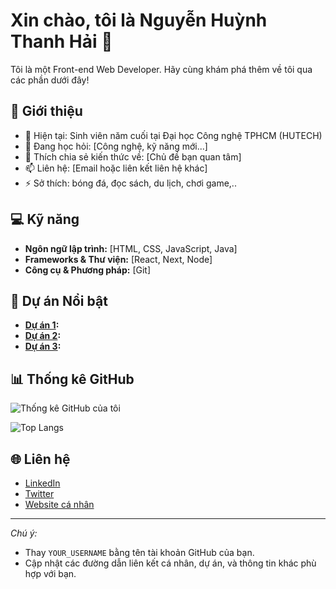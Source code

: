 # Xin chào, tôi là Nguyễn Huỳnh Thanh Hải 👋

Tôi là một Front-end Web Developer. Hãy cùng khám phá thêm về tôi qua các phần dưới đây!

## 🚀 Giới thiệu

- 🔭 Hiện tại: Sinh viên năm cuối tại Đại học Công nghệ TPHCM (HUTECH)
- 🌱 Đang học hỏi: [Công nghệ, kỹ năng mới...]
- 💬 Thích chia sẻ kiến thức về: [Chủ đề bạn quan tâm]
- 📫 Liên hệ: [Email hoặc liên kết liên hệ khác]
- ⚡ Sở thích: bóng đá, đọc sách, du lịch, chơi game,..

## 💻 Kỹ năng

- **Ngôn ngữ lập trình:** [HTML, CSS, JavaScript, Java]
- **Frameworks & Thư viện:** [React, Next, Node]
- **Công cụ & Phương pháp:** [Git]

## 📂 Dự án Nổi bật

- **[Dự án 1](https://github.com/Haimichi/DoAn_LTMobile):**
- **[Dự án 2](https://github.com/Sushiba2ker/Table-reservations):**
- **[Dự án 3](https://github.com/Haimichi/manga-corner):** 

## 📊 Thống kê GitHub

![Thống kê GitHub của tôi](https://github-readme-stats.vercel.app/api?username=YOUR_USERNAME&theme=default)

<!-- Nếu bạn muốn hiển thị thêm đồ thị, bạn có thể thêm đoạn sau -->
![Top Langs](https://github-readme-stats.vercel.app/api/top-langs/?username=YOUR_USERNAME&layout=compact)

## 🌐 Liên hệ

- [LinkedIn](https://www.linkedin.com/in/YOUR_LINKEDIN)
- [Twitter](https://twitter.com/YOUR_TWITTER)
- [Website cá nhân](https://YOUR_WEBSITE)

---

*Chú ý:*  
- Thay `YOUR_USERNAME` bằng tên tài khoản GitHub của bạn.  
- Cập nhật các đường dẫn liên kết cá nhân, dự án, và thông tin khác phù hợp với bạn.